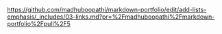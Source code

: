 https://github.com/madhuboopathi/markdown-portfolio/edit/add-lists-emphasis/_includes/03-links.md?pr=%2Fmadhuboopathi%2Fmarkdown-portfolio%2Fpull%2F5
